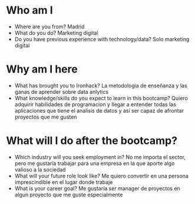 # Who am I

* Where are you from?
Madrid
* What do you do?
Marketing digital
* Do you have previous experience with technology/data?
Solo marketing digital

# Why am I here

* What has brought you to Ironhack?
La metodologia de  enseñanza y las ganas de aprender sobre data anlytics
* What knowledge/skills do you expect to learn in this bootcamp?
Quiero adquirir habilidades de programacion y llegar a entender todas las aplicaciones que tiene el analisis de datos y así ser capaz de afrontar proyectos que me gusten

# What will I do after the bootcamp?

* Which industry will you seek employment in?
No me importa el sector, pero me gustaría trabajar para una empresa en la que aporte algo valioso a la sociedad
* What will your future role look like?
Me quiero convertir en una persona imprescindible en el lugar donde trabaje
* What is your career goal?
Me gustaría ser manager de proyectos en algun proyecto que me guste especialmente
